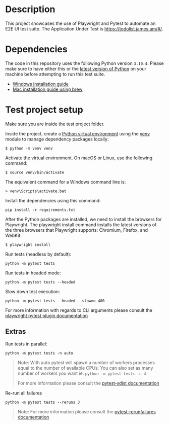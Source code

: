 # Description

This project showcases the use of Playwright and Pytest to automate an E2E UI test suite.
The Application Under Test is https://todolist.james.am/#/.

# Dependencies

The code in this repository uses the following Python version `3.10.4`. Please make sure to have either this or the [latest version of Python](https://www.python.org/downloads/) on your machine before attempting to run this test suite.

- [Windows installation guide](https://www.digitalocean.com/community/tutorials/install-python-windows-10)
- [Mac installation guide using brew](https://docs.brew.sh/Homebrew-and-Python)

# Test project setup

Make sure you are inside the test project folder.

Inside the project, create a [Python virtual environment](https://docs.python.org/3/tutorial/venv.html) using the [venv](https://docs.python.org/3/library/venv.html) module to manage dependency packages locally:

`$ python -m venv venv`

Activate the virtual environment. On macOS or Linux, use the following command:

`$ source venv/bin/activate`

The equivalent command for a Windows command line is:

`> venv\Scripts\activate.bat`

Install the dependencies using this command:

`pip install -r requirements.txt`

After the Python packages are installed, we need to install the browsers for Playwright. The playwright install command installs the latest versions of the three browsers that Playwright supports: Chromium, Firefox, and WebKit:

`$ playwright install`

Run tests (headless by default):

`python -m pytest tests`

Run tests in headed mode:

`python -m pytest tests --headed`

Slow down test execution:

`python -m pytest tests --headed --slowmo 400`

For more information with regards to CLI arguments please consult the [playwright pytest plugin documentation](https://playwright.dev/python/docs/test-runners)

## Extras

Run tests in parallel:

`python -m pytest tests -n auto`

> Note:
> With auto pytest will spawn a number of workers processes equal to the number of available CPUs. You can also set as many number of workers you want ie. `python -m pytest tests -n 4`
>
> For more information please consult the [pytest-xdist documentation](https://pytest-xdist.readthedocs.io/en/stable/)

Re-run all failures

`python -m pytest tests --reruns 3`

> Note:
> For more information please consult the [pytest-rerunfailures documentation](https://pypi.org/project/pytest-rerunfailures/)
